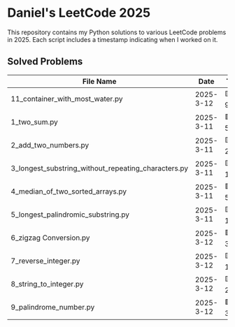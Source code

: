 # Daniel's LeetCode 2025

This repository contains my Python solutions to various LeetCode problems in 2025. Each script includes a timestamp indicating when I worked on it.

## Solved Problems

| File Name | Date | Time |
|-----------|------|------|
| 11_container_with_most_water.py | 2025-3-12 | 🟨 9:01 |
| 1_two_sum.py | 2025-3-11 | 🟥 5:26 |
| 2_add_two_numbers.py | 2025-3-11 | 🟨 20:55 |
| 3_longest_substring_without_repeating_characters.py | 2025-3-11 | 🟨 11:21 |
| 4_median_of_two_sorted_arrays.py | 2025-3-11 | 🟥 5:06 |
| 5_longest_palindromic_substring.py | 2025-3-11 | 🟨 18:17 |
| 6_zigzag Conversion.py | 2025-3-12 | 🟥 30:20 |
| 7_reverse_integer.py | 2025-3-12 | 🟨 13:30 |
| 8_string_to_integer.py | 2025-3-12 | 🟨 29:36 |
| 9_palindrome_number.py | 2025-3-12 | 🟩 3:10 |
